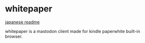 # whitepaper
[japanese readme](README.ja.md)

whitepaper is a mastodon client made for kindle paperwhite built-in browser.
